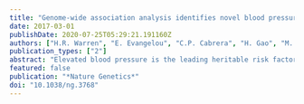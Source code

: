 ```yaml
---
title: "Genome-wide association analysis identifies novel blood pressure loci and offers biological insights into cardiovascular risk"
date: 2017-03-01
publishDate: 2020-07-25T05:29:21.191160Z
authors: ["H.R. Warren", "E. Evangelou", "C.P. Cabrera", "H. Gao", "M. Ren", "B. Mifsud", "I. Ntalla", "P. Surendran", "C. Liu", "J.P. Cook", "A.T. Kraja", "F. Drenos", "M. Loh", "N. Verweij", "J. Marten", "I. Karaman", "M.P. Segura Lepe", "P.F. O'Reilly", "J. Knight", "H. Snieder", "N. Kato", "J. He", "E. Shyong Tai", "M. Abdullah Said", "D. Porteous", "M. Alver", "N. Poulter", "M. Farrall", "R.T. Gansevoort", "S. Padmanabhan", "R. Mägi", "A. Stanton", "J. Connell", "S.J.L. Bakker", "A. Metspalu", "D.C. Shields", "S. Thom", "M. Brown", "P. Sever", "T. Esko", "C. Hayward", "P. van der Harst", "D. Saleheen", "R. Chowdhury", "J.C. Chambers", "D.I. Chasman", "A. Chakravarti", "C. Newton-Cheh", "C.M. Lindgren", "D. Levy", "J.S. Kooner", "B. Keavney", "M. Tomaszewski", "N.J. Samani", "J.M.M. Howson", "M.D. Tobin", "P.B. Munroe", "G.B. Ehret", "L.V. Wain", "M.R. Barnes", "I. Tzoulaki", "M.J. Caulfield", "P. Elliott", "V. Wain", "A. Vaez", "R. Jansen", "R. Joehanes", "P.J. van der Most", "A. Mesut Erzurumluoglu", "P. O'Reilly", "L.M. Rose", "G.C. Verwoert", "J.J. Hottenga", "R.J. Strawbridge", "T. Esko", "D.E. Arking", "S.J. Hwang", "X. Guo", "Z. Kutalik", "S. Trompet", "N. Shrine", "A. Teumer", "J.S. Ried", "J.C. Bis", "A.V. Smith", "N. Amin", "I.M. Nolte", "L.P. Lyytikäinen", "A. Mahajan", "N.J. Wareham", "E. Hofer", "P.K. Joshi", "K. Kristiansson", "M. Traglia", "A.S. Havulinna", "A. Goel", "M.A. Nalls", "S. Sõber", "D. Vuckovic", "J. Luan"]
publication_types: ["2"]
abstract: "Elevated blood pressure is the leading heritable risk factor for cardiovascular disease worldwide. We report genetic association of blood pressure (systolic, diastolic, pulse pressure) among UK Biobank participants of European ancestry with independent replication in other cohorts, and robust validation of 107 independent loci. We also identify new independent variants at 11 previously reported blood pressure loci. In combination with results from a range of in silico functional analyses and wet bench experiments, our findings highlight new biological pathways for blood pressure regulation enriched for genes expressed in vascular tissues and identify potential therapeutic targets for hypertension. Results from genetic risk score models raise the possibility of a precision medicine approach through early lifestyle intervention to offset the impact of blood pressure-raising genetic variants on future cardiovascular disease risk."
featured: false
publication: "*Nature Genetics*"
doi: "10.1038/ng.3768"
---
```



